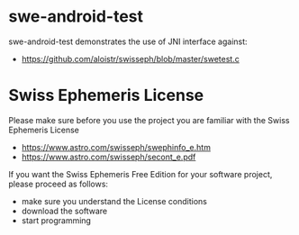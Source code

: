 # swe-android-test

swe-android-test demonstrates the use of JNI interface against:
- https://github.com/aloistr/swisseph/blob/master/swetest.c

# Swiss Ephemeris License

Please make sure before you use the project you are familiar with the Swiss Ephemeris License
- https://www.astro.com/swisseph/swephinfo_e.htm
- https://www.astro.com/swisseph/secont_e.pdf

If you want the Swiss Ephemeris Free Edition for your software project, please proceed as follows:
- make sure you understand the License conditions
- download the software
- start programming